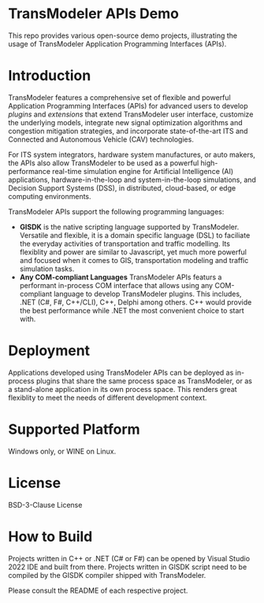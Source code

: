 # TransModeler APIs Demo
This repo provides various open-source demo projects,  illustrating the usage of TransModeler Application Programming Interfaces (APIs).

# Introduction
TransModeler features a comprehensive set of flexible and powerful Application Programming Interfaces (APIs) for advanced users to develop *plugins* and *extensions* that extend TransModeler user interface, customize the underlying models, integrate new signal optimization algorithms and congestion mitigation strategies, and incorporate state-of-the-art ITS and Connected and Autonomous Vehicle (CAV) technologies.  

For ITS system integrators, hardware system manufactures, or auto makers, the APIs also allow TransModeler to be used as a powerful high-performance real-time simulation engine for Artificial Intelligence (AI) applications,  hardware-in-the-loop and system-in-the-loop simulations, and Decision Support Systems (DSS),  in distributed, cloud-based, or edge computing environments.

TransModeler APIs support the following programming languages:

- **GISDK** is the native scripting language supported by TransModeler. Versatile and flexible, it is a domain specific language (DSL) to faciliate the everyday activities of transportation and traffic modelling. Its flexiblity and power are similar to Javascript, yet much more powerful and focused when it comes to GIS, transportation modeling and traffic simulation tasks.
- **Any COM-compliant Languages** TransModeler APIs featurs a performant in-process COM interface that allows using any COM-compliant language to develop TransModeler plugins. This includes, .NET (C#, F#, C++/CLI), C++, Delphi among others.  C++ would provide the best performance while .NET the most convenient choice to start with.

# Deployment
Applications developed using TransModeler APIs can be deployed as in-process plugins that share the same process space as TransModeler, or as a stand-alone application in its own process space. This renders great flexiblity to meet the needs of different development context.

# Supported Platform
Windows only, or WINE on Linux.

# License
BSD-3-Clause License

# How to Build
Projects written in C++ or .NET (C# or F#) can be opened by Visual Studio 2022 IDE and built from there.  Projects written in GISDK script need to be compiled by the GISDK compiler shipped with TransModeler. 

Please consult the README of each respective project.
